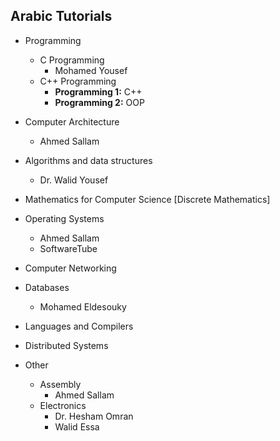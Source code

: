 ## Arabic Tutorials
- Programming
  - C Programming
    - Mohamed Yousef
  - C++ Programming
    - **Programming 1:** C++
    - **Programming 2:** OOP
- Computer Architecture
  - Ahmed Sallam
- Algorithms and data structures
  - Dr. Walid Yousef
- Mathematics for Computer Science [Discrete Mathematics]
- Operating Systems
  - Ahmed Sallam
  - SoftwareTube
- Computer Networking
- Databases
  - Mohamed Eldesouky
- Languages and Compilers
- Distributed Systems

- Other
  - Assembly
    - Ahmed Sallam
  - Electronics
    - Dr. Hesham Omran
    - Walid Essa
